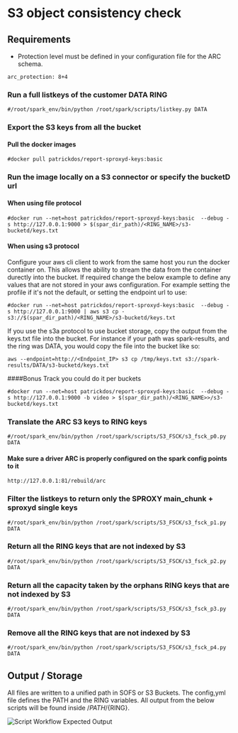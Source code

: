 # S3 object consistency check 

## Requirements

* Protection level must be defined in your configuration file for the ARC schema.

```
arc_protection: 8+4
```


### Run a full listkeys of the customer DATA RING
```
#/root/spark_env/bin/python /root/spark/scripts/listkey.py DATA
```

### Export the S3 keys from all the bucket

#### Pull the docker images
```
#docker pull patrickdos/report-sproxyd-keys:basic
```

### Run the image locally on a S3 connector or specify the bucketD url

#### When using file protocol
```
#docker run --net=host patrickdos/report-sproxyd-keys:basic  --debug -s http://127.0.0.1:9000 > $(spar_dir_path)/<RING_NAME>/s3-bucketd/keys.txt
```

#### When using s3 protocol
Configure your aws cli client to work from the same host you run the docker container on. This allows the ability
to stream the data from the container durectly into the bucket. If required change the below example to define any
values that are not stored in your aws configuration. For example setting the profile if it's not the default, or 
setting the endpoint url to use:
```
#docker run --net=host patrickdos/report-sproxyd-keys:basic  --debug -s http://127.0.0.1:9000 | aws s3 cp - s3://$(spar_dir_path)/<RING_NAME>/s3-bucketd/keys.txt
```
If you use the s3a protocol to use bucket storage, copy the output from the keys.txt file into the bucket. For instance
if your path was spark-results, and the ring was DATA, you would copy the file into the bucket like so:

`aws --endpoint=http://<Endpoint_IP> s3 cp /tmp/keys.txt s3://spark-results/DATA/s3-bucketd/keys.txt`


####Bonus Track you could do it per buckets
```
#docker run --net=host patrickdos/report-sproxyd-keys:basic  --debug -s http://127.0.0.1:9000 -b video > $(spar_dir_path)/<RING_NAME>>/s3-bucketd/keys.txt
```

### Translate the ARC S3 keys to RING keys

```
#/root/spark_env/bin/python /root/spark/scripts/S3_FSCK/s3_fsck_p0.py DATA
```

#### Make sure a driver ARC is properly configured on the spark config points to it
```
http://127.0.0.1:81/rebuild/arc
```

### Filter the listkeys to return only the SPROXY main_chunk + sproxyd single keys

```
#/root/spark_env/bin/python /root/spark/scripts/S3_FSCK/s3_fsck_p1.py DATA
```

### Return all the RING keys that are not indexed by S3
```
#/root/spark_env/bin/python /root/spark/scripts/S3_FSCK/s3_fsck_p2.py DATA
```

### Return all the capacity taken by the orphans RING keys that are not indexed by S3
```
#/root/spark_env/bin/python /root/spark/scripts/S3_FSCK/s3_fsck_p3.py DATA
```

### Remove all the RING keys that are not indexed by S3
```
#/root/spark_env/bin/python /root/spark/scripts/S3_FSCK/s3_fsck_p4.py DATA
```

## Output / Storage

All files are written to a unified path in SOFS or S3 Buckets. The config,yml file defines the 
PATH and the RING variables. All output from the below scripts will be found inside /${PATH}/${RING}.

![Script Workflow Expected Output](https://raw.githubusercontent.com/scality/spark/improvement/s3-bucket-storage/scripts/S3_FSCK/s3fsck_workflow_diagram.png?token=AEIJKP6DWJA5N7VTVFGJIOTBKJGAC)

